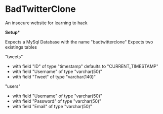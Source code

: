 BadTwitterClone
===============

An insecure website for learning to hack

**Setup***

Expects a MySql Database with the name "badtwitterclone"
Expects two existings tables

"tweets"
 - with field "ID" of type "timestamp" defaults to "CURRENT_TIMESTAMP"
 - with field "Username" of type "varchar(50)"
 - with field "Tweet" of type "varchar(140)"

"users"
 - with field "Username" of type "varchar(50)"
 - with field "Password" of type "varchar(50)"
 - with field "Email" of type "varchar(50)"